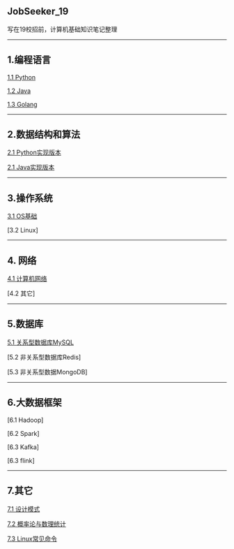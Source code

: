 ## JobSeeker_19
写在19校招前，计算机基础知识笔记整理

---
## 1.编程语言

 [1.1 Python](编程语言/Python.md)
 
 [1.2 Java](编程语言/java.md)
 
 [1.3 Golang](编程语言/Golang.md)

---
## 2.数据结构和算法

 [2.1 Python实现版本](数据结构和算法/Python实现版本.md)
 
 [2.1 Java实现版本](数据结构和算法/Java实现版本.md)
 
---
## 3.操作系统
 [3.1 OS基础](操作系统/OS基础.md)
 
 [3.2 Linux]
 
---
## 4. 网络
 [4.1 计算机网络](计算机网络/计算机网络.md)
 
 [4.2 其它]
 
---
## 5.数据库

 [5.1 关系型数据库MySQL](数据库/关系型数据库MySQL.md)
 
 [5.2 非关系型数据库Redis]
 
 [5.3 非关系型数据MongoDB]
 
---
## 6.大数据框架

 [6.1 Hadoop]
 
 [6.2 Spark]
 
 [6.3 Kafka]
 
  [6.3 flink]
 
 ---
## 7.其它

 [7.1 设计模式](其它/设计模式.md)
 
 [7.2 概率论与数理统计](其它/概率论与数理统计.md)
 
 [7.3 Linux常见命令](其它/Linux常见命令.md)
 
